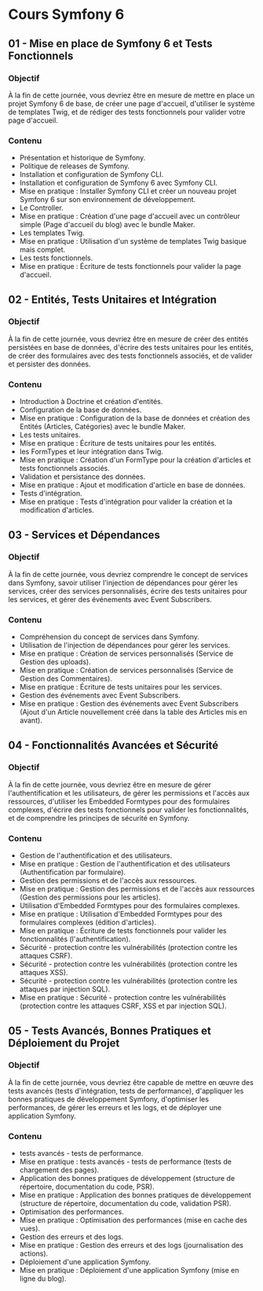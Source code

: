 # Cours Symfony 6

## 01 - Mise en place de Symfony 6 et Tests Fonctionnels

### Objectif

À la fin de cette journée, vous devriez être en mesure de mettre en place un projet Symfony 6 de base, de créer une page
d'accueil, d'utiliser le système de templates Twig, et de rédiger des tests fonctionnels pour valider votre page
d'accueil.

### Contenu

- Présentation et historique de Symfony.
- Politique de releases de Symfony.
- Installation et configuration de Symfony CLI.
- Installation et configuration de Symfony 6 avec Symfony CLI.
- Mise en pratique : Installer Symfony CLI et créer un nouveau projet Symfony 6 sur son environnement de développement.
- Le Controller.
- Mise en pratique : Création d'une page d'accueil avec un contrôleur simple (Page d'accueil du blog) avec le bundle
  Maker.
- Les templates Twig.
- Mise en pratique : Utilisation d'un système de templates Twig basique mais complet.
- Les tests fonctionnels.
- Mise en pratique : Écriture de tests fonctionnels pour valider la page d'accueil.

## 02 - Entités, Tests Unitaires et Intégration

### Objectif

À la fin de cette journée, vous devriez être en mesure de créer des entités persistées en base de données, d'écrire des
tests unitaires pour les entités, de créer des formulaires avec des tests fonctionnels associés, et de valider et
persister des données.

### Contenu

- Introduction à Doctrine et création d'entités.
- Configuration de la base de données.
- Mise en pratique : Configuration de la base de données et création des Entités (Articles, Catégories) avec le bundle
  Maker.
- Les tests unitaires.
- Mise en pratique : Écriture de tests unitaires pour les entités.
- les FormTypes et leur intégration dans Twig.
- Mise en pratique : Création d'un FormType pour la création d'articles et tests fonctionnels associés.
- Validation et persistance des données.
- Mise en pratique : Ajout et modification d'article en base de données.
- Tests d'intégration.
- Mise en pratique : Tests d'intégration pour valider la création et la modification d'articles.

## 03 - Services et Dépendances

### Objectif

À la fin de cette journée, vous devriez comprendre le concept de services dans Symfony, savoir utiliser l'injection de
dépendances pour gérer les services, créer des services personnalisés, écrire des tests unitaires pour les services, et
gérer des événements avec Event Subscribers.

### Contenu

- Compréhension du concept de services dans Symfony.
- Utilisation de l'injection de dépendances pour gérer les services.
- Mise en pratique : Création de services personnalisés (Service de Gestion des uploads).
- Mise en pratique : Création de services personnalisés (Service de Gestion des Commentaires).
- Mise en pratique : Écriture de tests unitaires pour les services.
- Gestion des événements avec Event Subscribers.
- Mise en pratique : Gestion des événements avec Event Subscribers (Ajout d'un Article nouvellement créé dans la table
  des Articles mis en avant).

## 04 - Fonctionnalités Avancées et Sécurité

### Objectif

À la fin de cette journée, vous devriez être en mesure de gérer l'authentification et les utilisateurs, de gérer les
permissions et l'accès aux ressources, d'utiliser les Embedded Formtypes pour des formulaires complexes, d'écrire des
tests fonctionnels pour valider les fonctionnalités, et de comprendre les principes de sécurité en Symfony.

### Contenu

- Gestion de l'authentification et des utilisateurs.
- Mise en pratique : Gestion de l'authentification et des utilisateurs (Authentification par formulaire).
- Gestion des permissions et de l'accès aux ressources.
- Mise en pratique : Gestion des permissions et de l'accès aux ressources (Gestion des permissions pour les articles).
- Utilisation d'Embedded Formtypes pour des formulaires complexes.
- Mise en pratique : Utilisation d'Embedded Formtypes pour des formulaires complexes (édition d'articles).
- Mise en pratique : Écriture de tests fonctionnels pour valider les fonctionnalités (l'authentification).
- Sécurité - protection contre les vulnérabilités (protection contre les attaques CSRF).
- Sécurité - protection contre les vulnérabilités (protection contre les attaques XSS).
- Sécurité - protection contre les vulnérabilités (protection contre les attaques par injection SQL).
- Mise en pratique : Sécurité - protection contre les vulnérabilités (protection contre les attaques CSRF, XSS et par
  injection SQL).

## 05 - Tests Avancés, Bonnes Pratiques et Déploiement du Projet

### Objectif

À la fin de cette journée, vous devriez être capable de mettre en œuvre des tests avancés (tests d'intégration, tests de
performance), d'appliquer les bonnes pratiques de développement Symfony, d'optimiser les performances, de gérer les
erreurs et les logs, et de déployer une application Symfony.

### Contenu

- tests avancés - tests de performance.
- Mise en pratique : tests avancés - tests de performance (tests de chargement des pages).
- Application des bonnes pratiques de développement (structure de répertoire, documentation du code, PSR).
- Mise en pratique : Application des bonnes pratiques de développement (structure de répertoire, documentation du code,
  validation PSR).
- Optimisation des performances.
- Mise en pratique : Optimisation des performances (mise en cache des vues).
- Gestion des erreurs et des logs.
- Mise en pratique : Gestion des erreurs et des logs (journalisation des actions).
- Déploiement d'une application Symfony.
- Mise en pratique : Déploiement d'une application Symfony (mise en ligne du blog).

